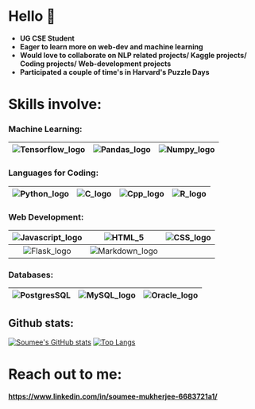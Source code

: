 [Tensorflow_logo]:https://camo.githubusercontent.com/4058e4719e56be216f2464f47def2f62540a0775acfde94a782f4e1aa9607db7/68747470733a2f2f696d672e736869656c64732e696f2f62616467652f54656e736f72466c6f772532302d2532334646364630302e7376673f267374796c653d666f722d7468652d6261646765266c6f676f3d54656e736f72466c6f77266c6f676f436f6c6f723d7768697465

[Pandas_logo]:https://camo.githubusercontent.com/c7b7cc7ee69f29e63d868190f2c26df123e4a5cdd2b87c7da409397bfd64020c/68747470733a2f2f696d672e736869656c64732e696f2f62616467652f70616e6461732532302d2532333135303435382e7376673f267374796c653d666f722d7468652d6261646765266c6f676f3d70616e646173266c6f676f436f6c6f723d7768697465

[Numpy_logo]:https://camo.githubusercontent.com/98fb748d78c124f0aad277f2f162b0cb4fdb1c3b8f69293bb363ebf44ad557cf/68747470733a2f2f696d672e736869656c64732e696f2f62616467652f6e756d70792532302d2532333031333234332e7376673f267374796c653d666f722d7468652d6261646765266c6f676f3d6e756d7079266c6f676f436f6c6f723d7768697465    

[Python_logo]:https://img.shields.io/badge/Python-3776AB?style=for-the-badge&logo=python&logoColor=white

[C_logo]:https://img.shields.io/badge/C-00599C?style=for-the-badge&logo=c&logoColor=white

[Cpp_logo]:https://img.shields.io/badge/C%2B%2B-00599C?style=for-the-badge&logo=c%2B%2B&logoColor=white

[R_logo]:https://img.shields.io/badge/R-276DC3?style=for-the-badge&logo=r&logoColor=white

[Javascript_logo]:https://img.shields.io/badge/JavaScript-F7DF1E?style=for-the-badge&logo=javascript&logoColor=black

[HTML_5]:https://img.shields.io/badge/HTML5-E34F26?style=for-the-badge&logo=html5&logoColor=white

[CSS_logo]:https://img.shields.io/badge/CSS-239120?&style=for-the-badge&logo=css3&logoColor=white

[Flask_logo]:https://img.shields.io/badge/Flask-000000?style=for-the-badge&logo=flask&logoColor=white

[Markdown_logo]:https://img.shields.io/badge/Markdown-000000?style=for-the-badge&logo=markdown&logoColor=white

[PostgresSQL]:https://img.shields.io/badge/PostgreSQL-316192?style=for-the-badge&logo=postgresql&logoColor=white

[MySQl_logo]: https://raw.githubusercontent.com/yurijserrano/Github-Profile-Readme-Logos/f994c418a134b58c4aec11152f6a4a33fa89da26/databases/mysql.svg

[Oracle_logo]: https://raw.githubusercontent.com/yurijserrano/Github-Profile-Readme-Logos/f994c418a134b58c4aec11152f6a4a33fa89da26/databases/oracle.svg



# Hello 👋

* **UG CSE Student**
* **Eager to learn more on web-dev and machine learning**
* **Would love to collaborate on NLP related projects/ Kaggle projects/ Coding projects/ Web-development projects**
* **Participated a couple of time's in Harvard's Puzzle Days**


# Skills involve:
### Machine Learning:

| ![Tensorflow_logo] | ![Pandas_logo]  | ![Numpy_logo] |
| :-----------:      | :-----:         |   :-------: |

###  Languages for Coding:

| ![Python_logo]  |  ![C_logo]   |   ![Cpp_logo] |  ![R_logo]  |
| :-----: | :-------:| :-----:|  :-----:|

### Web Development:

| ![Javascript_logo] | ![HTML_5] |  ![CSS_logo] 
| :---: | :---: | :---: |
|  ![Flask_logo]     |  ![Markdown_logo] |
### Databases:

| ![PostgresSQL] | ![MySQL_logo] | ![Oracle_logo] |
| :---:| :---:| :---:|

## Github stats:
[![Soumee's GitHub stats](https://github-readme-stats.vercel.app/api?username=SOUMEE2000&theme=radical&show_icons=true&count_private=true)](https://github.com/anuraghazra/github-readme-stats)
[![Top Langs](https://github-readme-stats.vercel.app/api/top-langs/?username=SOUMEE2000&show_icons=true&layout=compact&theme=radical)](https://github.com/anuraghazra/github-readme-stats)
# Reach out to me:
**https://www.linkedin.com/in/soumee-mukherjee-6683721a1/**
